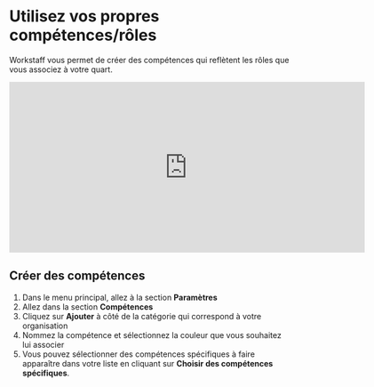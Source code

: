 # Utilisez vos propres compétences/rôles

Workstaff vous permet de créer des compétences qui reflètent les rôles que vous associez à votre quart.

<iframe width="640" height="307" src="https://www.loom.com/embed/71acadb880eb48ceb88902d1f7ccb7c7" frameborder="0" webkitallowfullscreen mozallowfullscreen allowfullscreen></iframe>

## Créer des compétences

1. Dans le menu principal, allez à la section **Paramètres**
2. Allez dans la section **Compétences**
3. Cliquez sur **Ajouter** à côté de la catégorie qui correspond à votre organisation
4. Nommez la compétence et sélectionnez la couleur que vous souhaitez lui associer
5. Vous pouvez sélectionner des compétences spécifiques à faire apparaître dans votre liste en cliquant sur **Choisir des compétences spécifiques**. 

